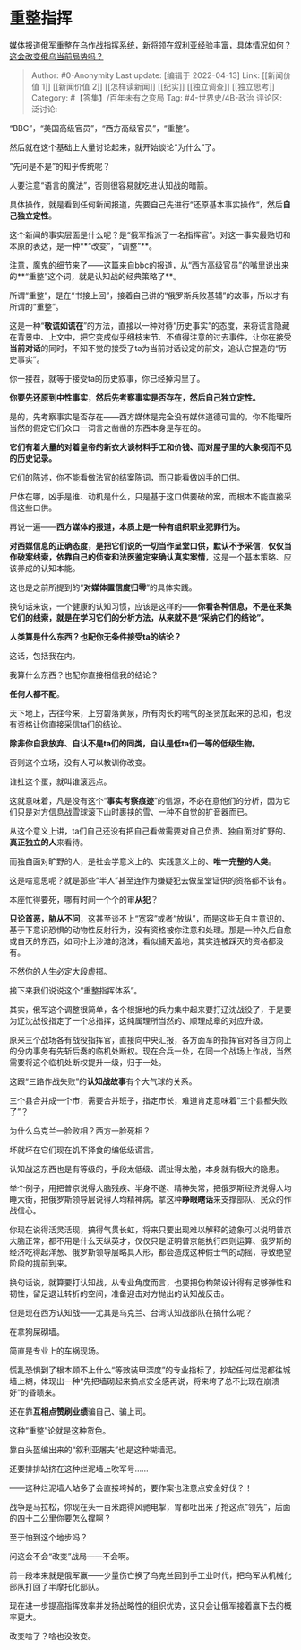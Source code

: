 # 重整指挥
[媒体报道俄军重整在乌作战指挥系统，新将领在叙利亚经验丰富，具体情况如何？这会改变俄乌当前局势吗？](https://www.zhihu.com/question/527079772/answer/2437916190)

> Author: #0-Anonymity
> Last update: [编辑于 2022-04-13]
> Link: [[新闻价值 1]] [[新闻价值 2]] [[怎样读新闻]] [[纪实]] [[独立调查]] [[独立思考]]
> Category: #【答集】/百年未有之变局
> Tag: #4-世界史/4B-政治
> 评论区:
> 泛讨论:

“BBC”，“美国高级官员”，“西方高级官员”，“重整”。

然后就在这个基础上大量讨论起来，就开始谈论“为什么”了。

“先问是不是”的知乎传统呢？

人要注意“语言的魔法”，否则很容易就吃进认知战的暗箭。

具体操作，就是看到任何新闻报道，先要自己先进行“还原基本事实操作“，然后**自己独立定性**。

这个新闻的事实层面是什么呢？是“俄军指派了一名指挥官”。对这一事实最贴切和本原的表达，是一种**“改变”，“调整”**。

注意，魔鬼的细节来了——这篇来自bbc的报道，从“西方高级官员”的嘴里说出来的**“重整”这个词，就是认知战的经典策略了**。

所谓“重整”，是在“书接上回”，接着自己讲的“俄罗斯兵败基辅”的故事，所以才有所谓的“重整”。

这是一种“**敬谎如谎在**”的方法，直接以一种对待“历史事实”的态度，来将谎言隐藏在背景中、上文中，把它变成似乎细枝末节、不值得注意的过去事件，让你在接受**当前对话**的同时，不知不觉的接受了ta为当前对话设定的前文，追认它捏造的“历史事实”。

你一接茬，就等于接受ta的历史叙事，你已经掉沟里了。

**你要先还原到中性事实，然后先考察事实是否存在，然后自己独立定性。**

是的，先考察事实是否存在——西方媒体是完全没有媒体道德可言的，你不能理所当然的假定它们众口一词言之凿凿的东西本身是存在的。

**它们有着大量的对着皇帝的新衣大谈材料手工和价钱、而对屋子里的大象视而不见的历史记录。**

它们的陈述，你不能看做法官的结案陈词，而只能看做凶手的口供。

尸体在哪，凶手是谁、动机是什么，只是基于这口供要破的案，而根本不能直接采信这些口供。

再说一遍——**西方媒体的报道，本质上是一种有组织职业犯罪行为。**

**对西媒信息的正确态度，是把它们说的一切当作呈堂口供，默认不予采信**，**仅仅当作破案线索，依靠自己的侦查和法医鉴定来确认真实案情**，这是一个基本策略、应该养成的认知本能。

这也是之前所提到的“**对媒体置信度归零**”的具体实践。

换句话来说，一个健康的认知习惯，应该是这样的——**你看各种信息，不是在采集它们的线索，就是在学习它们的分析方法，从来就不是“采纳它们的结论”。**

**人类算是什么东西？也配你无条件接受ta的结论？**

这话，包括我在内。

我算什么东西？也配你直接相信我的结论？

**任何人都不配**。

天下地上，古往今来，上穷碧落黄泉，所有肉长的喘气的圣贤加起来的总和，也没有资格让你直接采信ta们的结论。

**除非你自我放弃、自认不是ta们的同类，自认是低ta们一等的低级生物。**

否则这个立场，没有人可以教训你改变。

谁扯这个蛋，就叫谁滚远点。

这就意味着，凡是没有这个“**事实考察痕迹**”的信源，不必在意他们的分析，因为它们只是对方信息战雪球滚下山时裹挟的雪、一种不自觉的扩音器而已。

从这个意义上讲，ta们自己还没有把自己看做需要对自己负责、独自面对旷野的、**真正独立的人**来看待。

而独自面对旷野的人，是社会学意义上的、实践意义上的、**唯一完整的人类**。

这是啥意思呢？就是那些“半人”甚至连作为嫌疑犯去做呈堂证供的资格都不该有。

本座忙得要死，哪有时间一个个的审**从犯**？

**只论首恶，胁从不问**，这甚至谈不上“宽容”或者“放纵”，而是这些无自主意识的、基于下意识恐惧的动物性反射行为，没有资格被你注意和处理。那是一种久后自愈或自灭的东西，如同扑上沙滩的泡沫，看似铺天盖地，其实连被踩灭的资格都没有。

不然你的人生必定大段虚掷。

接下来我们说说这个“重整指挥体系”。

其实，俄军这个调整很简单，各个根据地的兵力集中起来要打辽沈战役了，于是要为辽沈战役指定了一个总指挥，这纯属理所当然的、顺理成章的对应升级。

原来三个战场各有战役指挥官，直接向中央汇报，各方面军的指挥官对各自方向上的分内事务有先斩后奏的临机处断权。现在合兵一处，在同一个战场上作战，当然需要将这个临机处断权提升一级，归于一处。

这跟“三路作战失败”的**认知战故事**有个大气球的关系。

三个县合并成一个市，需要合并班子，指定市长，难道肯定意味着“三个县都失败了”？

为什么乌克兰一脸败相？西方一脸死相？

坏就坏在它们现在饥不择食的编低级谎言。

认知战这东西也是有等级的，手段太低级、谎扯得太脆，本身就有极大的隐患。

举个例子，用把普京说得大脑残疾、半身不遂、精神失常，把俄罗斯经济说得人均睡大街，把俄罗斯领导层说得人均精神病，拿这种**睁眼瞎话**来支撑部队、民众的作战信心。

你现在说得活灵活现，搞得气贯长虹，将来只要出现难以解释的迹象可以说明普京大脑正常，都不用是什么天纵英才，仅仅只是证明普京能执行四则运算、俄罗斯的经济吃得起洋葱、俄罗斯领导层略具人形，都会造成这种假士气的动摇，导致绝望阶段的提前到来。

换句话说，就算要打认知战，从专业角度而言，也要把伪构架设计得有足够弹性和韧性，留足退让转折的空间，准备迎击对方抛出的认知战反击。

但是现在西方认知战——尤其是乌克兰、台湾认知战部队在搞什么呢？

在拿狗屎砌墙。

简直是专业上的车祸现场。

慌乱恐惧到了根本顾不上什么“等效装甲深度”的专业指标了，抄起任何烂泥都往城墙上糊，体现出一种“先把墙砌起来搞点安全感再说，将来垮了总不比现在崩溃好”的昏聩来。

还在靠**互相点赞刷业绩**骗自己、骗上司。

这种“重整”论就是这种货色。

靠白头盔编出来的“叙利亚屠夫”也是这种糊墙泥。

还要排排站挤在这种烂泥墙上吹军号……

——这种烂泥墙人站多了会直接垮掉的，要作案也注意点安全好伐？！

战争是马拉松，你现在头一百米跑得风驰电掣，胃都吐出来了抢这点“领先”，后面的四十二公里你要怎么撑啊？

至于怕到这个地步吗？

问这会不会“改变”战局——不会啊。

前一段本来就是俄军赢——少量伤亡换了乌克兰回到手工业时代，把乌军从机械化部队打回了半摩托化部队。

现在进一步提高指挥效率并发扬战略性的组织优势，这只会让俄军接着赢下去的概率更大。

改变啥了？啥也没改变。
